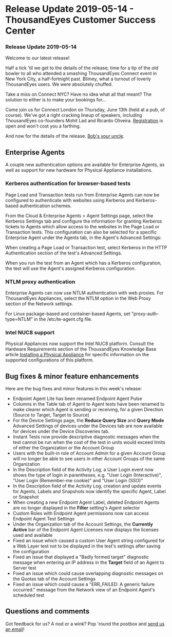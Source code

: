 # Release Update 2019-05-14 - ThousandEyes Customer Success Center

### Release Update 2019-05-14

Welcome to our latest release!

Half a tick 'til we get to the details of the release; time for a tip of the old bowler to all who attended a smashing ThousandEyes Connect event in New York City, a half-fortnight past. Blimey, what a turnout of loverly ThousandEyes users. We were absolutely chuffed.

Take a miss on Connect NYC? Have no idea what all that meant? The solution to either is to make your bookings for...

Come join us for Connect London on Thursday, June 13th \(held at a pub, of course\). We've got a right cracking lineup of speakers, including ThousandEyes co-founders Mohit Lad and Ricardo Oliveira. [Registration](https://www.thousandeyes.com/events/connect/london-2019) is open and won't cost you a farthing. 

And now for the details of the release. [Bob's your uncle](https://en.wikipedia.org/wiki/Bob%27s_your_uncle).

## Enterprise Agents

A couple new authentication options are available for Enterprise Agents, as well as support for new hardware for Physical Appliance installations.

### Kerberos authentication for browser-based tests

Page Load and Transaction tests run from Enterprise Agents can now be configured to authenticate with websites using Kerberos and Kerberos-based authentication schemes.

From the Cloud & Enterprise Agents &gt; Agent Settings page, select the Kerberos Settings tab and configure the information for granting Kerberos tickets to Agents which allow access to the websites in the Page Load or Transaction tests. This configuration can also be selected for a specific Enterprise Agent under the Agents tab, in the Agent's Advanced Settings:

When creating a Page Load or Transaction test, select Kerberos in the HTTP Authentication section of the test's Advanced Settings.  

When you run the test from an Agent which has a Kerberos configuration, the test will use the Agent's assigned Kerberos configuration.

### NTLM proxy authentication

Enterprise Agents can now use NTLM authentication with web proxies. For ThousandEyes Appliances, select the NTLM option in the Web Proxy section of the Network settings.  

For Linux package-based and container-based Agents, set "proxy-auth-type=NTLM" in the /etc/te-agent.cfg file.

### Intel NUC8 support

Physical Appliances now support the Intel NUC8 platform. Consult the Hardware Requirements section of the ThousandEyes Knowledge Base article [Installing a Physical Appliance](https://success.thousandeyes.com/PublicArticlePage?articleIdParam=kA0E0000000CmnOKAS_Setting-up-a-physical-appliance#hardware-requirements) for specific information on the supported configurations of this platform.

## Bug fixes & minor feature enhancements

Here are the bug fixes and minor features in this week's release:

* Endpoint Agent Lite has been renamed Endpoint Agent Pulse
* Columns in the Table tab of Agent to Agent tests have been renamed to make clearer which Agent is sending or receiving, for a given Direction \(Source to Target, Target to Source\)
* For the Device Settings page, the **Reduce Query Size** and **Query Mode** Advanced Settings of devices under the Devices tab are now available for devices under the Device Discoveries tab.
* Instant Tests now provide descriptive diagnostic messages when the test cannot be run when the cost of the test in units would exceed limits of either the Organization or the Account Group
* Users with the built-in role of Account Admin for a given Account Group will no longer be able to see users in other Account Groups of the same Organization
* In the Description field of the Activity Log, a User Login event now shows the type of login in parentheses, e.g. "User Login \(Interactive\)", "User Login \(Remember-me cookie\)" and "User Login \(SSO\)"
* In the Description field of the Activity Log, creation and update events for Agents, Labels and Snapshots now identify the specific Agent, Label or Snapshot
* When creating a new Endpoint Agent Label, deleted Endpoint Agents are no longer displayed in the **Filter** setting's Agent selector
* Custom Roles with Endpoint Agent permissions now can access Endpoint Agent Test Settings
* Under the Organization tab of the Account Settings, the **Currently Active** bar of the Endpoint Agent Licenses now displays the licenses used and available
* Fixed an issue which caused a custom User Agent string configured for a Web Layer test not to be displayed in the test's settings after saving the configuration
* Fixed an issue that displayed a "Badly formed target" diagnostic message when entering an IP address in the **Target** field of an Agent to Server test
* Fixed an issue which could cause overlapping diagnostic messages on the Quotas tab of the Account Settings
*  Fixed an issue which could cause a "ERR\_FAILED: A generic failure occurred." message from the Network view of an Endpoint Agent's scheduled test

## Questions and comments

Got feedback for us? A nod or a wink? Pop 'round the postbox and [send us an email](mailto:support@thousandeyes.com?subject=2019-05-14+Release+Update)!

